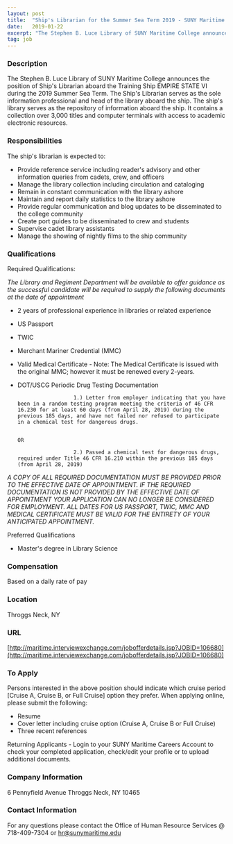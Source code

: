 ```yaml
---
layout: post
title:  "Ship's Librarian for the Summer Sea Term 2019 - SUNY Maritime College"
date:   2019-01-22
excerpt: "The Stephen B. Luce Library of SUNY Maritime College announces the position of Ship's Librarian aboard the Training Ship EMPIRE STATE VI during the 2019 Summer Sea Term. The Ship's Librarian serves as the sole information professional and head of the library aboard the ship. The ship's library serves as..."
tag: job
---
```


### Description   

The Stephen B. Luce Library of SUNY Maritime College announces the position of Ship's Librarian aboard the Training Ship EMPIRE STATE VI during the 2019 Summer Sea Term.  The Ship's Librarian serves as the sole information professional and head of the library aboard the ship.  The ship's library serves as the repository of information aboard the ship.  It contains a collection over 3,000 titles and computer terminals with access to academic electronic resources.



### Responsibilities   

The ship's librarian is expected to:

- Provide reference service including reader's advisory and other information queries from cadets, crew, and officers
- Manage the library collection including circulation and cataloging
- Remain in constant communication with the library ashore
- Maintain and report daily statistics to the library ashore
- Provide regular communication and blog updates to be disseminated to the college community
- Create port guides to be disseminated to crew and students
- Supervise cadet library assistants
- Manage the showing of nightly films to the ship community


### Qualifications   

Required Qualifications:

*The Library and Regiment Department will be available to offer guidance as the successful candidate will be required to supply the following documents at the date of appointment*

- 2 years of professional experience in libraries or related experience
- US Passport
- TWIC
- Merchant Mariner Credential (MMC)
- Valid Medical Certificate - Note: The Medical Certificate is issued with the original MMC; however it must be renewed every 2-years.
- DOT/USCG Periodic Drug Testing Documentation

                        1.) Letter from employer indicating that you have been in a random testing program meeting the criteria of 46 CFR 16.230 for at least 60 days (from April 28, 2019) during the previous 185 days, and have not failed nor refused to participate in a chemical test for dangerous drugs.

                                                                           OR

                        2.) Passed a chemical test for dangerous drugs, required under Title 46 CFR 16.210 within the previous 185 days (from April 28, 2019)

*A COPY OF ALL REQUIRED DOCUMENTATION MUST BE PROVIDED PRIOR TO THE EFFECTIVE DATE OF APPOINTMENT. IF THE REQUIRED DOCUMENTATION IS NOT PROVIDED BY THE EFFECTIVE DATE OF APPOINTMENT YOUR APPLICATION CAN NO LONGER BE CONSIDERED FOR EMPLOYMENT.  ALL DATES FOR US PASSPORT, TWIC, MMC AND MEDICAL CERTIFICATE MUST BE VALID FOR THE ENTIRETY OF YOUR ANTICIPATED APPOINTMENT.*

Preferred Qualifications

- Master's degree in Library Science


### Compensation   

Based on a daily rate of pay


### Location   

Throggs Neck, NY 


### URL   

[http://maritime.interviewexchange.com/jobofferdetails.jsp?JOBID=106680](http://maritime.interviewexchange.com/jobofferdetails.jsp?JOBID=106680)

### To Apply   

Persons interested in the above position should indicate which cruise period [Cruise A, Cruise B, or Full Cruise] option they prefer. When applying online, please submit the following:

- Resume
- Cover letter including cruise option (Cruise A, Cruise B or Full Cruise)
- Three recent references

Returning Applicants - Login to your SUNY Maritime Careers Account to check your completed application, check/edit your profile or to upload additional documents.

 


### Company Information   

6 Pennyfield Avenue
Throggs Neck, NY 10465


### Contact Information   

For any questions please contact the Office of Human Resource Services @ 718-409-7304 or hr@sunymaritime.edu


